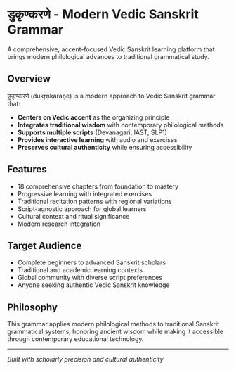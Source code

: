 # डुकृण्करणे - Modern Vedic Sanskrit Grammar

A comprehensive, accent-focused Vedic Sanskrit learning platform that brings modern philological advances to traditional grammatical study.

## Overview

डुकृण्करणे (dukṛṇkaraṇe) is a modern approach to Vedic Sanskrit grammar that:

- **Centers on Vedic accent** as the organizing principle
- **Integrates traditional wisdom** with contemporary philological methods  
- **Supports multiple scripts** (Devanagari, IAST, SLP1)
- **Provides interactive learning** with audio and exercises
- **Preserves cultural authenticity** while ensuring accessibility

## Features

- 18 comprehensive chapters from foundation to mastery
- Progressive learning with integrated exercises
- Traditional recitation patterns with regional variations
- Script-agnostic approach for global learners
- Cultural context and ritual significance
- Modern research integration

## Target Audience

- Complete beginners to advanced Sanskrit scholars
- Traditional and academic learning contexts
- Global community with diverse script preferences
- Anyone seeking authentic Vedic Sanskrit knowledge

## Philosophy

This grammar applies modern philological methods to traditional Sanskrit grammatical systems, honoring ancient wisdom while making it accessible through contemporary educational technology.

---

*Built with scholarly precision and cultural authenticity*